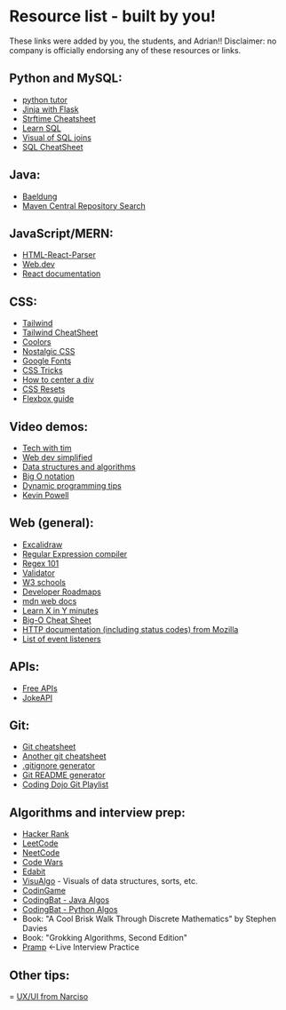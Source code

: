 # Resource list - built by you!

These links were added by you, the students, and Adrian!!  Disclaimer: no company is officially endorsing any of these resources or links.

## Python and MySQL:
- [python tutor](https://pythontutor.com/)
- [Jinja with Flask](https://flask.palletsprojects.com/en/2.3.x/templating/)
- [Strftime Cheatsheet](https://devhints.io/strftime)
- [Learn SQL](https://sql-practice.com)
- [Visual of SQL joins](https://blog.codinghorror.com/a-visual-explanation-of-sql-joins/)
- [SQL CheatSheet](https://learnsql.com/blog/sql-basics-cheat-sheet/)
## Java:
- [Baeldung](https://www.baeldung.com/)
- [Maven Central Repository Search](https://search.maven.org/)
## JavaScript/MERN:
- [HTML-React-Parser](https://www.npmjs.com/package/html-react-parser)
- [Web.dev](https://web.dev)
- [React documentation](https://react.dev/reference/react)
## CSS:
- [Tailwind](https://tailwindcss.com/)
- [Tailwind CheatSheet](https://tailwindcomponents.com/cheatsheet/)
- [Coolors](https://coolors.co/)
- [Nostalgic CSS](https://nostalgic-css.github.io/NES.css/)
- [Google Fonts](https://fonts.google.com/)
- [CSS Tricks](https://css-tricks.com)
- [How to center a div](https://www.joshwcomeau.com/css/center-a-div/)
- [CSS Resets](https://perishablepress.com/a-killer-collection-of-global-css-reset-styles/)
- [Flexbox guide](https://css-tricks.com/snippets/css/a-guide-to-flexbox/)
## Video demos:
- [Tech with tim](https://www.youtube.com/@TechWithTim)
- [Web dev simplified](https://www.youtube.com/@WebDevSimplified)
- [Data structures and algorithms](https://www.youtube.com/watch?v=CBYHwZcbD-s&t=2s)
- [Big O notation](https://www.youtube.com/watch?v=XMUe3zFhM5c)
- [Dynamic programming tips](https://youtube.com/shorts/uUjFL0C-vY0?si=gioRcFoVckoFEp12)
- [Kevin Powell](https://www.youtube.com/@KevinPowell)
## Web (general):
- [Excalidraw](https://excalidraw.com/)
- [Regular Expression compiler](https://regexr.com/)
- [Regex 101](https://www.regex101.com)
- [Validator](https://validator.w3.org/)
- [W3 schools](https://www.w3schools.com/)
- [Developer Roadmaps](https://roadmap.sh/)
- [mdn web docs](https://developer.mozilla.org)
- [Learn X in Y minutes](https://learnxinyminutes.com/)
- [Big-O Cheat Sheet](https://www.bigocheatsheet.com/)
- [HTTP documentation (including status codes) from Mozilla](https://developer.mozilla.org/en-US/docs/Web/HTTP)
- [List of event listeners](https://www.w3schools.com/jsref/dom_obj_event.asp)
## APIs:
- [Free APIs](https://github.com/public-apis/public-apis)
- [JokeAPI](https://jokeapi.dev/)
## Git:
- [Git cheatsheet](https://education.github.com/git-cheat-sheet-education.pdf)
- [Another git cheatsheet](https://www.atlassian.com/git/tutorials/atlassian-git-cheatsheet)
- [.gitignore generator](https://www.toptal.com/developers/gitignore)
- [Git README generator](https://arturssmirnovs.github.io/github-profile-readme-generator/)
- [Coding Dojo Git Playlist](https://www.youtube.com/playlist?list=PLR7ElcKbBzTv-cpQ5l_BDwJxN2pQXHMRr)
## Algorithms and interview prep:
- [Hacker Rank](https://www.hackerrank.com)
- [LeetCode](https://leetcode.com)
- [NeetCode](https://neetcode.io/)
- [Code Wars](https://www.codewars.com)
- [Edabit](https://edabit.com/challenges)
- [VisuAlgo](https://visualgo.net/en) - Visuals of data structures, sorts, etc.
- [CodinGame](https://www.codingame.com/start/)
- [CodingBat - Java Algos](https://codingbat.com/java)
- [CodingBat - Python Algos](https://codingbat.com/python)
- Book: "A Cool Brisk Walk Through Discrete Mathematics" by Stephen Davies
- Book: "Grokking Algorithms, Second Edition"
- [Pramp](https://www.pramp.com/#/) <-Live Interview Practice

## Other tips:
= [UX/UI from Narciso](https://github.com/narcisolobo/web-fun-jan-2024/tree/main/08-portfolio)